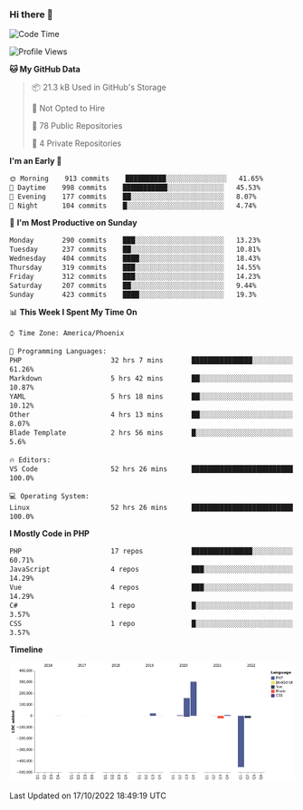 ### Hi there 👋

<!--START_SECTION:waka-->
![Code Time](http://img.shields.io/badge/Code%20Time-7%2C702%20hrs%2033%20mins-blue)

![Profile Views](http://img.shields.io/badge/Profile%20Views-0-blue)

**🐱 My GitHub Data** 

> 📦 21.3 kB Used in GitHub's Storage 
 > 
> 🚫 Not Opted to Hire
 > 
> 📜 78 Public Repositories 
 > 
> 🔑 4 Private Repositories  
 > 
**I'm an Early 🐤** 

```text
🌞 Morning    913 commits    ██████████░░░░░░░░░░░░░░░   41.65% 
🌆 Daytime    998 commits    ███████████░░░░░░░░░░░░░░   45.53% 
🌃 Evening    177 commits    ██░░░░░░░░░░░░░░░░░░░░░░░   8.07% 
🌙 Night      104 commits    █░░░░░░░░░░░░░░░░░░░░░░░░   4.74%

```
📅 **I'm Most Productive on Sunday** 

```text
Monday       290 commits    ███░░░░░░░░░░░░░░░░░░░░░░   13.23% 
Tuesday      237 commits    ██░░░░░░░░░░░░░░░░░░░░░░░   10.81% 
Wednesday    404 commits    ████░░░░░░░░░░░░░░░░░░░░░   18.43% 
Thursday     319 commits    ███░░░░░░░░░░░░░░░░░░░░░░   14.55% 
Friday       312 commits    ███░░░░░░░░░░░░░░░░░░░░░░   14.23% 
Saturday     207 commits    ██░░░░░░░░░░░░░░░░░░░░░░░   9.44% 
Sunday       423 commits    ████░░░░░░░░░░░░░░░░░░░░░   19.3%

```


📊 **This Week I Spent My Time On** 

```text
⌚︎ Time Zone: America/Phoenix

💬 Programming Languages: 
PHP                      32 hrs 7 mins       ███████████████░░░░░░░░░░   61.26% 
Markdown                 5 hrs 42 mins       ██░░░░░░░░░░░░░░░░░░░░░░░   10.87% 
YAML                     5 hrs 18 mins       ██░░░░░░░░░░░░░░░░░░░░░░░   10.12% 
Other                    4 hrs 13 mins       ██░░░░░░░░░░░░░░░░░░░░░░░   8.07% 
Blade Template           2 hrs 56 mins       █░░░░░░░░░░░░░░░░░░░░░░░░   5.6%

🔥 Editors: 
VS Code                  52 hrs 26 mins      █████████████████████████   100.0%

💻 Operating System: 
Linux                    52 hrs 26 mins      █████████████████████████   100.0%

```

**I Mostly Code in PHP** 

```text
PHP                      17 repos            ███████████████░░░░░░░░░░   60.71% 
JavaScript               4 repos             ███░░░░░░░░░░░░░░░░░░░░░░   14.29% 
Vue                      4 repos             ███░░░░░░░░░░░░░░░░░░░░░░   14.29% 
C#                       1 repo              █░░░░░░░░░░░░░░░░░░░░░░░░   3.57% 
CSS                      1 repo              █░░░░░░░░░░░░░░░░░░░░░░░░   3.57%

```


**Timeline**

![Chart not found](https://raw.githubusercontent.com/mikebronner/mikebronner/master/charts/bar_graph.png) 


 Last Updated on 17/10/2022 18:49:19 UTC
<!--END_SECTION:waka-->

<!--
**mikebronner/mikebronner** is a ✨ _special_ ✨ repository because its `README.md` (this file) appears on your GitHub profile.

Here are some ideas to get you started:

- 🔭 I’m currently working on ...
- 🌱 I’m currently learning ...
- 👯 I’m looking to collaborate on ...
- 🤔 I’m looking for help with ...
- 💬 Ask me about ...
- 📫 How to reach me: ...
- 😄 Pronouns: ...
- ⚡ Fun fact: ...
-->
